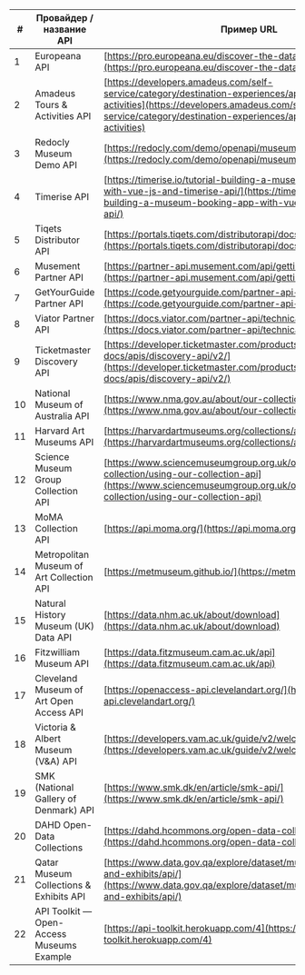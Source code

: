 | #  | Провайдер / название API                  | Пример URL                                                                                                                                                                                                             |
| -- | ----------------------------------------- | ---------------------------------------------------------------------------------------------------------------------------------------------------------------------------------------------------------------------- |
| 1  | Europeana API                             | [https://pro.europeana.eu/discover-the-data/apis](https://pro.europeana.eu/discover-the-data/apis)                                                                                                                     |
| 2  | Amadeus Tours & Activities API            | [https://developers.amadeus.com/self-service/category/destination-experiences/api-doc/tours-and-activities](https://developers.amadeus.com/self-service/category/destination-experiences/api-doc/tours-and-activities) |
| 3  | Redocly Museum Demo API                   | [https://redocly.com/demo/openapi/museum-api](https://redocly.com/demo/openapi/museum-api)                                                                                                                             |
| 4  | Timerise API                              | [https://timerise.io/tutorial-building-a-museum-booking-app-with-vue-js-and-timerise-api/](https://timerise.io/tutorial-building-a-museum-booking-app-with-vue-js-and-timerise-api/)                                   |
| 5  | Tiqets Distributor API                    | [https://portals.tiqets.com/distributorapi/docs#section/Introduction](https://portals.tiqets.com/distributorapi/docs#section/Introduction)                                                                             |
| 6  | Musement Partner API                      | [https://partner-api.musement.com/api/getting-started/](https://partner-api.musement.com/api/getting-started/)                                                                                                         |
| 7  | GetYourGuide Partner API                  | [https://code.getyourguide.com/partner-api-spec/](https://code.getyourguide.com/partner-api-spec/)                                                                                                                     |
| 8  | Viator Partner API                        | [https://docs.viator.com/partner-api/technical/](https://docs.viator.com/partner-api/technical/)                                                                                                                       |
| 9  | Ticketmaster Discovery API                | [https://developer.ticketmaster.com/products-and-docs/apis/discovery-api/v2/](https://developer.ticketmaster.com/products-and-docs/apis/discovery-api/v2/)                                                             |
| 10 | National Museum of Australia API          | [https://www.nma.gov.au/about/our-collection/museum-api](https://www.nma.gov.au/about/our-collection/museum-api)                                                                                                       |
| 11 | Harvard Art Museums API                   | [https://harvardartmuseums.org/collections/api](https://harvardartmuseums.org/collections/api)                                                                                                                         |
| 12 | Science Museum Group Collection API       | [https://www.sciencemuseumgroup.org.uk/our-work/our-collection/using-our-collection-api](https://www.sciencemuseumgroup.org.uk/our-work/our-collection/using-our-collection-api)                                       |
| 13 | MoMA Collection API                       | [https://api.moma.org/](https://api.moma.org/)                                                                                                                                                                         |
| 14 | Metropolitan Museum of Art Collection API | [https://metmuseum.github.io/](https://metmuseum.github.io/)                                                                                                                                                           |
| 15 | Natural History Museum (UK) Data API      | [https://data.nhm.ac.uk/about/download](https://data.nhm.ac.uk/about/download)                                                                                                                                         |
| 16 | Fitzwilliam Museum API                    | [https://data.fitzmuseum.cam.ac.uk/api](https://data.fitzmuseum.cam.ac.uk/api)                                                                                                                                         |
| 17 | Cleveland Museum of Art Open Access API   | [https://openaccess-api.clevelandart.org/](https://openaccess-api.clevelandart.org/)                                                                                                                                   |
| 18 | Victoria & Albert Museum (V\&A) API       | [https://developers.vam.ac.uk/guide/v2/welcome.html](https://developers.vam.ac.uk/guide/v2/welcome.html)                                                                                                               |
| 19 | SMK (National Gallery of Denmark) API     | [https://www.smk.dk/en/article/smk-api/](https://www.smk.dk/en/article/smk-api/)                                                                                                                                       |
| 20 | DAHD Open-Data Collections                | [https://dahd.hcommons.org/open-data-collections/](https://dahd.hcommons.org/open-data-collections/)                                                                                                                   |
| 21 | Qatar Museum Collections & Exhibits API   | [https://www.data.gov.qa/explore/dataset/museum-collections-and-exhibits/api/](https://www.data.gov.qa/explore/dataset/museum-collections-and-exhibits/api/)                                                           |
| 22 | API Toolkit — Open-Access Museums Example | [https://api-toolkit.herokuapp.com/4](https://api-toolkit.herokuapp.com/4)                                                                                                                                             |
